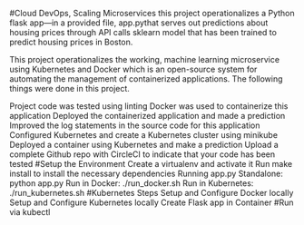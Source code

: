 #Cloud DevOps, Scaling Microservices
this project operationalizes a Python flask app—in a provided file, app.pythat serves out predictions about housing prices through API calls sklearn model that has been trained to predict housing prices in Boston.

This project operationalizes the working, machine learning microservice using Kubernetes and Docker which is an open-source system for automating the management of containerized applications. The following things were done in this project.

Project code was tested using linting
Docker was used to containerize this application
Deployed the containerized application and made a prediction
Improved the log statements in the source code for this application
Configured Kubernetes and create a Kubernetes cluster using minikube
Deployed a container using Kubernetes and make a prediction
Upload a complete Github repo with CircleCI to indicate that your code has been tested
#Setup the Environment
Create a virtualenv and activate it
Run make install to install the necessary dependencies
Running app.py
Standalone: python app.py
Run in Docker: ./run_docker.sh
Run in Kubernetes: ./run_kubernetes.sh
#Kubernetes Steps
Setup and Configure Docker locally
Setup and Configure Kubernetes locally
Create Flask app in Container
#Run via kubectl
